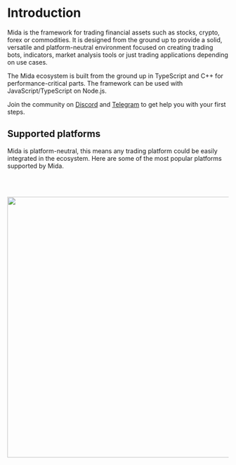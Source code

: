 # Introduction
Mida is the framework for trading financial assets such as stocks,
crypto, forex or commodities. It is designed from the ground up to provide a solid,
versatile and platform-neutral environment focused on creating trading bots, indicators,
market analysis tools or just trading applications depending on use cases.

The Mida ecosystem is built from the ground up in TypeScript and C++ for
performance-critical parts. The framework can be used with JavaScript/TypeScript
on Node.js.

Join the community on [Discord](https://discord.gg/cKyWTUsr3q) and [Telegram](https://t.me/joinmida)
to get help you with your first steps.
<br>

## Supported platforms
Mida is platform-neutral, this means any trading platform could
be easily integrated in the ecosystem. Here are some of the most
popular platforms supported by Mida.

<br><br>
<p align="center"> 
    <img src="/featured-platforms.svg" alt="" width="594px">
</p>
